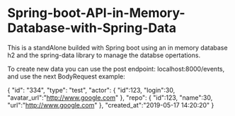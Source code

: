 # Spring-boot-API-in-Memory-Database-with-Spring-Data

This is a standAlone builded with Spring boot using an in memory database h2 and the spring-data library to manage the databse opertations.

To create new data you can use the post endpoint: localhost:8000/events, and use the next BodyRequest example:


{
	"id": "334",
    "type": "test",
    "actor":   { "id":123, "login":30, "avatar_url":"http://www.google.com" },
    "repo": { "id":123, "name":30, "url":"http://www.google.com" },
    "created_at":"2019-05-17 14:20:20"
}
